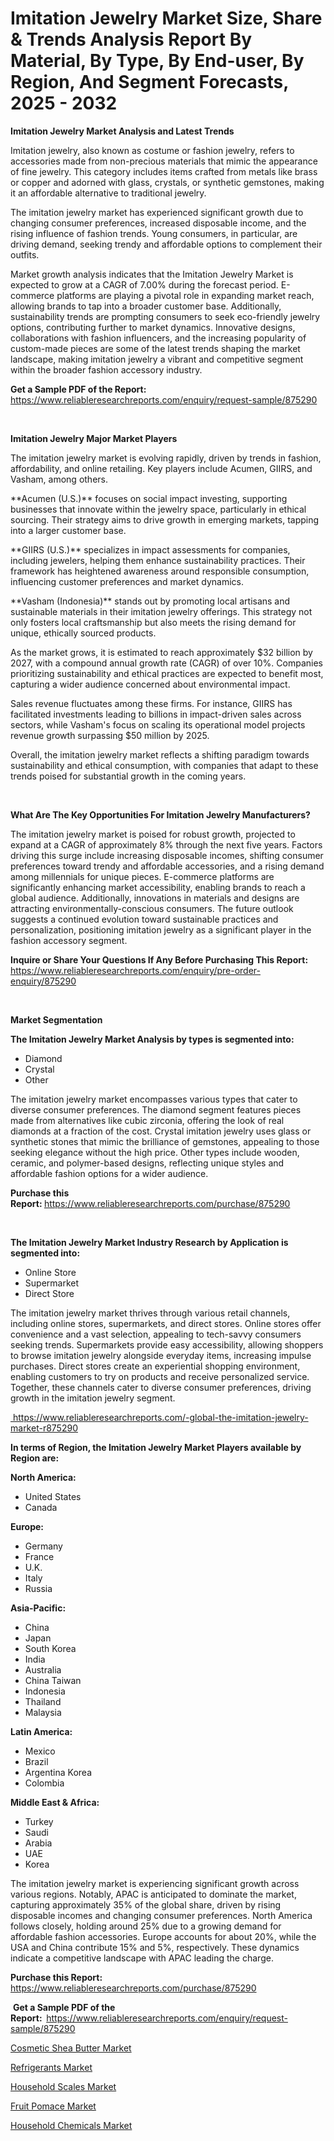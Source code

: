 <p><h1>Imitation Jewelry Market Size, Share & Trends Analysis Report By Material, By Type, By End-user, By Region, And Segment Forecasts, 2025 - 2032</h1></p><p><strong>Imitation Jewelry Market Analysis and Latest Trends</strong></p>
<p><p>Imitation jewelry, also known as costume or fashion jewelry, refers to accessories made from non-precious materials that mimic the appearance of fine jewelry. This category includes items crafted from metals like brass or copper and adorned with glass, crystals, or synthetic gemstones, making it an affordable alternative to traditional jewelry. </p><p>The imitation jewelry market has experienced significant growth due to changing consumer preferences, increased disposable income, and the rising influence of fashion trends. Young consumers, in particular, are driving demand, seeking trendy and affordable options to complement their outfits. </p><p>Market growth analysis indicates that the Imitation Jewelry Market is expected to grow at a CAGR of 7.00% during the forecast period. E-commerce platforms are playing a pivotal role in expanding market reach, allowing brands to tap into a broader customer base. Additionally, sustainability trends are prompting consumers to seek eco-friendly jewelry options, contributing further to market dynamics. Innovative designs, collaborations with fashion influencers, and the increasing popularity of custom-made pieces are some of the latest trends shaping the market landscape, making imitation jewelry a vibrant and competitive segment within the broader fashion accessory industry.</p></p>
<p><strong>Get a Sample PDF of the Report:&nbsp;</strong> <a href="https://www.reliableresearchreports.com/enquiry/request-sample/875290?utm_campaign=11&utm_medium=2&utm_source=Github&utm_content=ia&utm_term=05022025&utm_id=imitation-jewelry">https://www.reliableresearchreports.com/enquiry/request-sample/875290</a></p>
<p>&nbsp;</p>
<p><strong>Imitation Jewelry Major Market Players</strong></p>
<p><p>The imitation jewelry market is evolving rapidly, driven by trends in fashion, affordability, and online retailing. Key players include Acumen, GIIRS, and Vasham, among others. </p><p>**Acumen (U.S.)** focuses on social impact investing, supporting businesses that innovate within the jewelry space, particularly in ethical sourcing. Their strategy aims to drive growth in emerging markets, tapping into a larger customer base. </p><p>**GIIRS (U.S.)** specializes in impact assessments for companies, including jewelers, helping them enhance sustainability practices. Their framework has heightened awareness around responsible consumption, influencing customer preferences and market dynamics. </p><p>**Vasham (Indonesia)** stands out by promoting local artisans and sustainable materials in their imitation jewelry offerings. This strategy not only fosters local craftsmanship but also meets the rising demand for unique, ethically sourced products.</p><p>As the market grows, it is estimated to reach approximately $32 billion by 2027, with a compound annual growth rate (CAGR) of over 10%. Companies prioritizing sustainability and ethical practices are expected to benefit most, capturing a wider audience concerned about environmental impact.</p><p>Sales revenue fluctuates among these firms. For instance, GIIRS has facilitated investments leading to billions in impact-driven sales across sectors, while Vasham's focus on scaling its operational model projects revenue growth surpassing $50 million by 2025. </p><p>Overall, the imitation jewelry market reflects a shifting paradigm towards sustainability and ethical consumption, with companies that adapt to these trends poised for substantial growth in the coming years.</p></p>
<p>&nbsp;</p>
<p><strong>What Are The Key Opportunities For Imitation Jewelry Manufacturers?</strong></p>
<p><p>The imitation jewelry market is poised for robust growth, projected to expand at a CAGR of approximately 8% through the next five years. Factors driving this surge include increasing disposable incomes, shifting consumer preferences toward trendy and affordable accessories, and a rising demand among millennials for unique pieces. E-commerce platforms are significantly enhancing market accessibility, enabling brands to reach a global audience. Additionally, innovations in materials and designs are attracting environmentally-conscious consumers. The future outlook suggests a continued evolution toward sustainable practices and personalization, positioning imitation jewelry as a significant player in the fashion accessory segment.</p></p>
<p><strong>Inquire or Share Your Questions If Any Before Purchasing This Report:</strong> <a href="https://www.reliableresearchreports.com/enquiry/pre-order-enquiry/875290?utm_campaign=11&utm_medium=2&utm_source=Github&utm_content=ia&utm_term=05022025&utm_id=imitation-jewelry">https://www.reliableresearchreports.com/enquiry/pre-order-enquiry/875290</a></p>
<p>&nbsp;</p>
<p><strong>Market Segmentation</strong></p>
<p><strong>The Imitation Jewelry Market Analysis by types is segmented into:</strong></p>
<p><ul><li>Diamond</li><li>Crystal</li><li>Other</li></ul></p>
<p><p>The imitation jewelry market encompasses various types that cater to diverse consumer preferences. The diamond segment features pieces made from alternatives like cubic zirconia, offering the look of real diamonds at a fraction of the cost. Crystal imitation jewelry uses glass or synthetic stones that mimic the brilliance of gemstones, appealing to those seeking elegance without the high price. Other types include wooden, ceramic, and polymer-based designs, reflecting unique styles and affordable fashion options for a wider audience.</p></p>
<p><strong>Purchase this Report:&nbsp;</strong><a href="https://www.reliableresearchreports.com/purchase/875290?utm_campaign=11&utm_medium=2&utm_source=Github&utm_content=ia&utm_term=05022025&utm_id=imitation-jewelry">https://www.reliableresearchreports.com/purchase/875290</a></p>
<p>&nbsp;</p>
<p><strong>The Imitation Jewelry Market Industry Research by Application is segmented into:</strong></p>
<p><ul><li>Online Store</li><li>Supermarket</li><li>Direct Store</li></ul></p>
<p><p>The imitation jewelry market thrives through various retail channels, including online stores, supermarkets, and direct stores. Online stores offer convenience and a vast selection, appealing to tech-savvy consumers seeking trends. Supermarkets provide easy accessibility, allowing shoppers to browse imitation jewelry alongside everyday items, increasing impulse purchases. Direct stores create an experiential shopping environment, enabling customers to try on products and receive personalized service. Together, these channels cater to diverse consumer preferences, driving growth in the imitation jewelry segment.</p></p>
<p><a href="https://www.reliableresearchreports.com/-global-the-imitation-jewelry-market-r875290?utm_campaign=11&utm_medium=2&utm_source=Github&utm_content=ia&utm_term=05022025&utm_id=imitation-jewelry">&nbsp;https://www.reliableresearchreports.com/-global-the-imitation-jewelry-market-r875290</a></p>
<p><strong>In terms of Region, the Imitation Jewelry Market Players available by Region are:</strong></p>
<p>
    <p> <strong> North America: </strong>
        <ul>
            <li>United States</li>
            <li>Canada</li>
        </ul>
        </p> 
    <p> <strong> Europe: </strong>
        <ul>
            <li>Germany</li>
            <li>France</li>
            <li>U.K.</li>
            <li>Italy</li>
            <li>Russia</li>
        </ul>
        </p> 
    <p> <strong> Asia-Pacific: </strong>
        <ul>
            <li>China</li>
            <li>Japan</li>
            <li>South Korea</li>
            <li>India</li>
            <li>Australia</li>
            <li>China Taiwan</li>
            <li>Indonesia</li>
            <li>Thailand</li>
            <li>Malaysia</li>
        </ul>
        </p> 
    <p> <strong> Latin America: </strong>
        <ul>
            <li>Mexico</li>
            <li>Brazil</li>
            <li>Argentina Korea</li>
            <li>Colombia</li>
        </ul>
        </p> 
    <p> <strong> Middle East & Africa: </strong>
        <ul>
            <li>Turkey</li>
            <li>Saudi</li>
            <li>Arabia</li>
            <li>UAE</li>
            <li>Korea</li>
        </ul>
    </p>
    </p>
<p><p>The imitation jewelry market is experiencing significant growth across various regions. Notably, APAC is anticipated to dominate the market, capturing approximately 35% of the global share, driven by rising disposable incomes and changing consumer preferences. North America follows closely, holding around 25% due to a growing demand for affordable fashion accessories. Europe accounts for about 20%, while the USA and China contribute 15% and 5%, respectively. These dynamics indicate a competitive landscape with APAC leading the charge.</p></p>
<p><strong>Purchase this Report: </strong><a href="https://www.reliableresearchreports.com/purchase/875290?utm_campaign=11&utm_medium=2&utm_source=Github&utm_content=ia&utm_term=05022025&utm_id=imitation-jewelry">https://www.reliableresearchreports.com/purchase/875290</a></p>
<p>&nbsp;<strong>Get a Sample PDF of the Report:&nbsp;&nbsp;</strong><a href="https://www.reliableresearchreports.com/enquiry/request-sample/875290?utm_campaign=11&utm_medium=2&utm_source=Github&utm_content=ia&utm_term=05022025&utm_id=imitation-jewelry">https://www.reliableresearchreports.com/enquiry/request-sample/875290</a></p>
<p><strong></strong></p>
<p><p><a href="https://www.linkedin.com/pulse/cosmetic-shea-butter-market-analysis-witch-focus-key-drivers-n3jpf?utm_campaign=11&utm_medium=2&utm_source=Github&utm_content=ia&utm_term=05022025&utm_id=imitation-jewelry">Cosmetic Shea Butter Market</a></p><p><a href="https://www.linkedin.com/pulse/refrigerants-market-in-depth-report-size-share-strong-cagr-lqeof?utm_campaign=11&utm_medium=2&utm_source=Github&utm_content=ia&utm_term=05022025&utm_id=imitation-jewelry">Refrigerants Market</a></p><p><a href="https://github.com/schwminh2001101/Market-Research-Report-List-1/blob/main/household-scales-market.md?utm_campaign=11&utm_medium=2&utm_source=Github&utm_content=ia&utm_term=05022025&utm_id=imitation-jewelry">Household Scales Market</a></p><p><a href="https://www.linkedin.com/pulse/fruit-pomace-market-study-creating-business-environment-0c8cf?utm_campaign=11&utm_medium=2&utm_source=Github&utm_content=ia&utm_term=05022025&utm_id=imitation-jewelry">Fruit Pomace Market</a></p><p><a href="https://github.com/triattwood9919/Market-Research-Report-List-1/blob/main/household-chemicals-market.md?utm_campaign=11&utm_medium=2&utm_source=Github&utm_content=ia&utm_term=05022025&utm_id=imitation-jewelry">Household Chemicals Market</a></p></p>